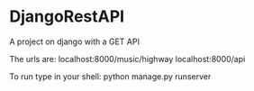 # DjangoRestAPI
A project on django with a GET API

The urls are:
localhost:8000/music/highway
localhost:8000/api

To run type in your shell:
python manage.py runserver
